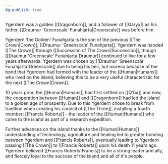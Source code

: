 ```yaml
---
dg-publish: true
---
```

Ygerdern was a golden [[Dragonborn]], and a follower of [[Garyx]] as his father, [[Draumur 'Greenscale' Funahjarta|Greenscale]] was before him. 

Ygerdern 'the Golden' Funahjarta is the son of the previous [[The Crown|Crown]], [[Draumur 'Greenscale' Funahjarta]]. Ygerdern was handed [[The Crown]] through [[Succession of The Crown|Succession]], though [[Draumur 'Greenscale' Funahjarta|Draumur]] continued to live for a few years afterwards. Ygerdern was chosen by [[Draumur 'Greenscale' Funahjarta|Greenscale]] due to being his heir, but moreso because of the bond that Ygerdern had formed with the leader of the [[Human|Humans]] who lived on the island, believing this to be a very useful characteristic for the next [[The Crown|Crown]].

10 years prior, the [[Human|Humans]] had first settled on [[Q'ba]] and now, the cooperation between [[Human]] and [[Dragonborn]] had led the island to a golden age of prosperity. Due to this Ygerdern chose to break from tradition when creating his council of [[The Three]], installing a fourth member; [[Francis Roberts]] - the leader of the [[Human|Humans]] who came to the island as part of a research expedition. 

Further advances on the island thanks to the [[Human|Humans]] understanding of technology, agriculture and healing led to greater bonding between Ygerdern and [[Francis Roberts]], eventually leading to Ygerdern passing [[The Crown]] to [[Francis Roberts]] upon his death 11 years ago. Ygerdern believed [[Francis Roberts|Francis]] to be a strong leader and ally, and fiercely loyal to the success of the island and all of it's people. 
